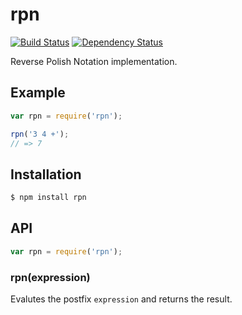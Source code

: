 # rpn

[![Build Status](https://travis-ci.org/KenanY/rpn.png?branch=master)](https://travis-ci.org/KenanY/rpn)
[![Dependency Status](https://gemnasium.com/KenanY/rpn.png)](https://gemnasium.com/KenanY/rpn)

Reverse Polish Notation implementation.

## Example

``` javascript
var rpn = require('rpn');

rpn('3 4 +');
// => 7
```

## Installation

``` bash
$ npm install rpn
```

## API

``` javascript
var rpn = require('rpn');
```

### rpn(expression)

Evalutes the postfix `expression` and returns the result.